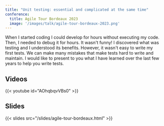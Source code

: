 ```yaml
---
title: "Unit testing: essential and complicated at the same time"
conference:
  title: Agile Tour Bordeaux 2023
  image: '/images/talk/agile-tour-bordeaux-2023.png'
---
```


When I started coding I could develop for hours without executing my code. Then, I needed to debug it for hours. It wasn't funny! I discovered what was testing and I understood its benefits. However, it wasn't easy to write my first tests. We can make many mistakes that make tests hard to write and maintain. I would like to present to you what I have learned over the last few years to help you write tests.

## Videos

{{< youtube id="AOhqbqvVBs0" >}}

## Slides

{{< slides src="/slides/agile-tour-bordeaux.html" >}}
